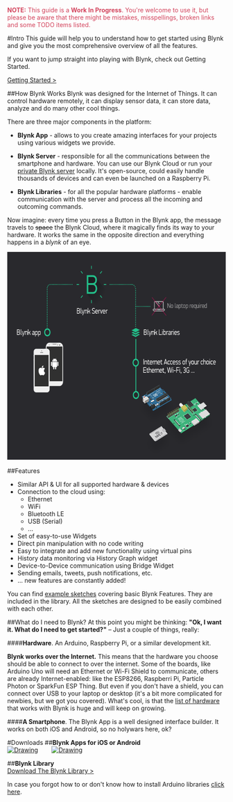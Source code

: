<span style="color:#D3435C;">**NOTE:** This guide is a **Work In Progress**. You're welcome to use it, but please be aware that there might be mistakes, misspellings, broken links and some TODO items listed.</span>

#Intro
This guide will help you to understand how to get started using Blynk and give you the most comprehensive overview of all the features.
 
If you want to jump straight into playing with Blynk, check out Getting Started.
<br>

[Getting Started >](http://docs.blynk.cc/#getting-started)

##How Blynk Works
Blynk was designed for the Internet of Things. It can control hardware remotely, it can display sensor data, 
it can store data, analyze and do many other cool things. 

There are three major components in the platform: 

- **Blynk App** - allows to you create amazing interfaces for your projects using various widgets we provide.

- **Blynk Server** - responsible for all the communications between the smartphone and hardware. 
You can use our Blynk Cloud or run your [private Blynk server](http://docs.blynk.cc/#blynk-server-requirements) locally. 
It's open-source, could easily handle thousands of devices and can even be launched on a Raspberry Pi.

- **Blynk Libraries** - for all the popular hardware platforms - enable communication with the server and 
process all the incoming and outcoming commands.

Now imagine: every time you press a Button in the Blynk app, the message travels to ~~space~~ the Blynk Cloud, 
where it magically finds its way to your hardware. It works the same in the opposite direction and 
everything happens in a *blynk* of an eye.

<img src="images/architecture.png" style="width: 640px; height:478px"/>

##Features
* Similar API & UI for all supported hardware & devices
* Connection to the cloud using:
  * Ethernet
  * WiFi
  * Bluetooth LE
  * USB (Serial)
  * ...
* Set of easy-to-use Widgets
* Direct pin manipulation with no code writing
* Easy to integrate and add new functionality using virtual pins
* History data monitoring via History Graph widget
* Device-to-Device communication using Bridge Widget
* Sending emails, tweets, push notifications, etc.
* ... new features are constantly added!

You can find [example sketches](https://github.com/blynkkk/blynk-library/tree/master/examples) covering basic Blynk Features. 
They are included in the library. All the sketches are designed to be easily combined with each other.

##What do I need to Blynk?
At this point you might be thinking: **"Ok, I want it. What do I need to get started?"** – Just a couple of things, really:

####**Hardware**. 
An Arduino, Raspberry Pi, or a similar development kit.

**Blynk works over the Internet.** 
This means that the hardware you choose should be able to connect to over the internet. Some of the boards, like Arduino Uno 
will need an Ethernet or Wi-Fi Shield to communicate, others are already Internet-enabled: like the ESP8266, Raspberri Pi, 
Particle Photon or SparkFun ESP Thing. But even if you don't have a shield, you can connect over USB to your 
laptop or desktop (it's a bit more complicated for newbies, but we got you covered). 
What's cool, is that the [list of hardware](http://docs.blynk.cc/#list-of-supported-hardware) that works with Blynk is huge and will keep on growing. 
  
####**A Smartphone**. 
The Blynk App is a well designed interface builder. It works on both iOS and Android, so no holywars here, ok? 

#Downloads
##**Blynk Apps for iOS or Android** <br> 
[<img src="http://linkmaker.itunes.apple.com/images/badges/en-us/badge_appstore-lrg.svg" alt="Drawing" style=" width: 150px; height:53px"/>](https://itunes.apple.com/us/app/blynk-control-arduino-raspberry/id808760481?ls=1&mt=8)  &nbsp; &nbsp; &nbsp; &nbsp;[<img src="https://play.google.com/intl/en_us/badges/images/apps/en-play-badge.png" alt="Drawing" style=" width: 200px; height:53px"/>](https://play.google.com/store/apps/details?id=cc.blynk)

##**Blynk Library** <br>
[Download The Blynk Library >](https://github.com/blynkkk/blynk-library/releases/latest)

In case you forgot how to or don't know how to install Arduino libraries [click here](http://www.arduino.cc/en/guide/libraries).
